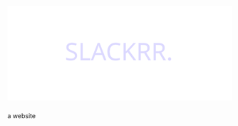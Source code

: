 # ![empty](https://github.com/repositoryrepos/empty/blob/main/images/readme/slackrr.svg)

a website
